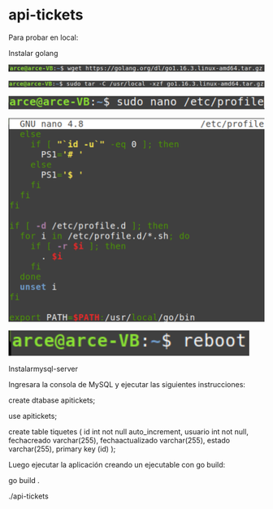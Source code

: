 # api-tickets

Para probar en local:

Instalar golang

![Image 1](https://github.com/felipearceg/api-tickets/blob/master/images/descargargo.png)

![Image 2](https://github.com/felipearceg/api-tickets/blob/master/images/descomprimirgo.png)

![Image 3](https://github.com/felipearceg/api-tickets/blob/master/images/editaretcprofile.png)

![Image 4](https://github.com/felipearceg/api-tickets/blob/master/images/variabledeentorno.png)

![Image 5](https://github.com/felipearceg/api-tickets/blob/master/images/reiniciar.png)

Instalarmysql-server

Ingresara la consola de MySQL y ejecutar las siguientes instrucciones:

create dtabase apitickets;

use apitickets;

create table tiquetes (
	id int not null auto_increment,
	usuario int not null,
	fechacreado varchar(255),
	fechaactualizado varchar(255),
	estado varchar(255),
	primary key (id)
);

Luego ejecutar la aplicación creando un ejecutable con go build:

go build .

./api-tickets